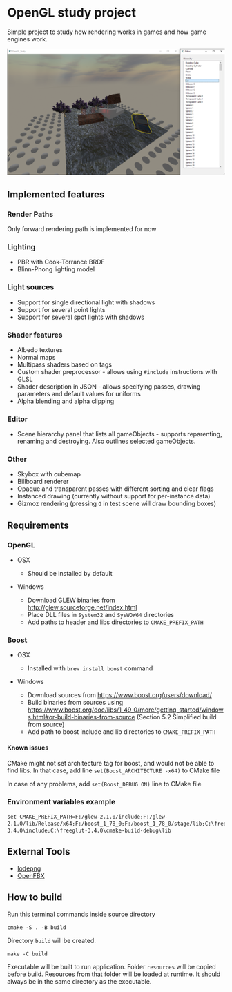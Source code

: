 # OpenGL study project

Simple project to study how rendering works in games and how
game engines work.

![Screen](readme/screen.png)

## Implemented features

### Render Paths
Only forward rendering path is implemented for now

### Lighting
* PBR with Cook-Torrance BRDF
* Blinn-Phong lighting model

### Light sources
* Support for single directional light with shadows
* Support for several point lights
* Support for several spot lights with shadows

### Shader features
* Albedo textures
* Normal maps
* Multipass shaders based on tags
* Custom shader preprocessor - allows using `#include` instructions with GLSL
* Shader description in JSON - allows specifying passes, drawing parameters and default values for uniforms
* Alpha blending and alpha clipping

### Editor
* Scene hierarchy panel that lists all gameObjects - supports reparenting, renaming and destroying. Also outlines selected gameObjects.

### Other
* Skybox with cubemap
* Billboard renderer
* Opaque and transparent passes with different sorting and clear flags
* Instanced drawing (currently without support for per-instance data)
* Gizmoz rendering (pressing `G` in test scene will draw bounding boxes)

## Requirements

### OpenGL

* OSX
  * Should be installed by default

* Windows
  * Download GLEW binaries from http://glew.sourceforge.net/index.html
  * Place DLL files in `System32` and `SysWOW64` directories
  * Add paths to header and libs directories to `CMAKE_PREFIX_PATH`

### Boost

* OSX
  * Installed with `brew install boost` command

* Windows
  * Download sources from https://www.boost.org/users/download/
  * Build binaries from sources using https://www.boost.org/doc/libs/1_49_0/more/getting_started/windows.html#or-build-binaries-from-source (Section 5.2 Simplified build from source)
  * Add path to boost include and lib directories to `CMAKE_PREFIX_PATH`

#### Known issues

CMake might not set architecture tag for boost, and would not be able to find libs. In that case, add line `set(Boost_ARCHITECTURE -x64)` to CMake file 

In case of any problems, add `set(Boost_DEBUG ON)` line to CMake file

### Environment variables example

```
set CMAKE_PREFIX_PATH=F:/glew-2.1.0/include;F:/glew-2.1.0/lib/Release/x64;F:/boost_1_78_0;F:/boost_1_78_0/stage/lib;C:\freeglut-3.4.0\include;C:\freeglut-3.4.0\cmake-build-debug\lib
```

## External Tools

* [lodepng](https://github.com/lvandeve/lodepng)
* [OpenFBX](https://github.com/nem0/OpenFBX)

## How to build

Run this terminal commands inside source directory

```
cmake -S . -B build
```

Directory `build` will be created.

```
make -C build
```

Executable will be built to run application. Folder
`resources` will be copied before build.
Resources from that folder will be loaded at runtime.
It should always be in the same directory as the executable.
